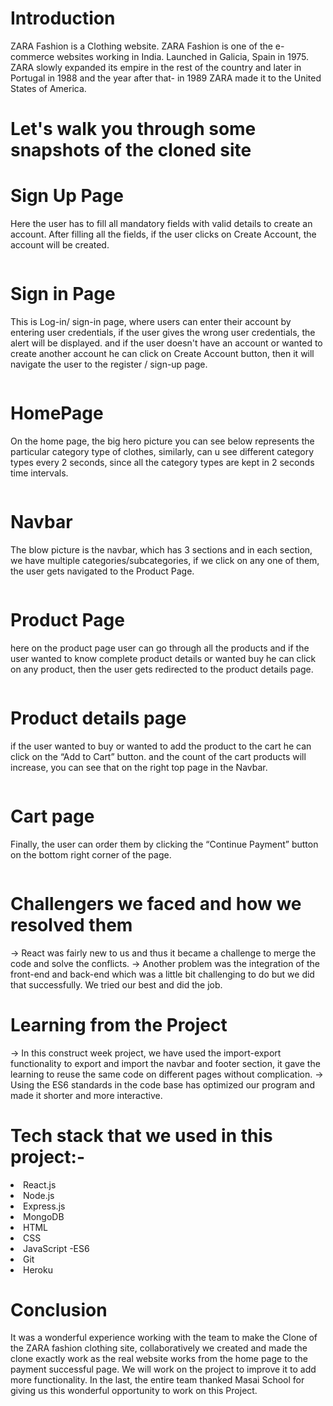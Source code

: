 # Introduction
ZARA Fashion is a Clothing website. ZARA Fashion is one of the e-commerce websites working in India. Launched in Galicia, Spain in 1975. ZARA slowly expanded its empire in the rest of the country and later in Portugal in 1988 and the year after that- in 1989 ZARA made it to the United States of America.

# Let's walk you through some snapshots of the cloned site

# Sign Up Page
Here the user has to fill all mandatory fields with valid details to create an account. After filling all the fields, if the user clicks on Create Account, the account will be created.

<img src="https://miro.medium.com/max/700/1*6FE0uTNDq25PloltW5qsRQ.png" alt=""/>

# Sign in Page

This is Log-in/ sign-in page, where users can enter their account by entering user credentials, if the user gives the wrong user credentials, the alert will be displayed. and if the user doesn't have an account or wanted to create another account he can click on Create Account button, then it will navigate the user to the register / sign-up page.

<img src="https://miro.medium.com/max/700/1*UDpxsDd6nfEfxll6w0xVdw.png" alt=""/>

# HomePage

On the home page, the big hero picture you can see below represents the particular category type of clothes, similarly, can u see different category types every 2 seconds, since all the category types are kept in 2 seconds time intervals.

<img src="https://miro.medium.com/max/700/1*xPG8J3aPphcTO0RO_mqNgw.png" alt=""/>

# Navbar

The blow picture is the navbar, which has 3 sections and in each section, we have multiple categories/subcategories, if we click on any one of them, the user gets navigated to the Product Page.

<img src="https://miro.medium.com/max/700/1*9fnK8SSFUyOmZMl0lmNgiQ.png" alt=""/>

# Product Page

here on the product page user can go through all the products and if the user wanted to know complete product details or wanted buy he can click on any product, then the user gets redirected to the product details page.

<img src="https://miro.medium.com/max/700/1*9FTxmUTr9btfcuEz7n4t2w.png" alt=""/>

# Product details page

if the user wanted to buy or wanted to add the product to the cart he can click on the “Add to Cart” button. and the count of the cart products will increase, you can see that on the right top page in the Navbar.

<img src="https://miro.medium.com/max/700/1*tgWYT7SS8QhROh_sBF2JkQ.png" alt=""/>

# Cart page

Finally, the user can order them by clicking the “Continue Payment” button on the bottom right corner of the page.

<img src="https://miro.medium.com/max/700/1*HXZm56hSB0Fglv7iZqQ23w.png" alt=""/>

# Challengers we faced and how we resolved them

→ React was fairly new to us and thus it became a challenge to merge the code and solve the conflicts.
→ Another problem was the integration of the front-end and back-end which was a little bit challenging to do but we did that successfully. We tried our best and did the job.

# Learning from the Project

→ In this construct week project, we have used the import-export functionality to export and import the navbar and footer section, it gave the learning to reuse the same code on different pages without complication.
→ Using the ES6 standards in the code base has optimized our program and made it shorter and more interactive.

# Tech stack that we used in this project:-

<li>React.js</li>
<li>Node.js</li>
<li>Express.js</li>
<li>MongoDB</li>
<li>HTML</li>
<li>CSS</li>
<li>JavaScript -ES6</li>
<li>Git</li>
<li>Heroku</li>

# Conclusion

It was a wonderful experience working with the team to make the Clone of the ZARA fashion clothing site, collaboratively we created and made the clone exactly work as the real website works from the home page to the payment successful page. We will work on the project to improve it to add more functionality. In the last, the entire team thanked Masai School for giving us this wonderful opportunity to work on this Project.
